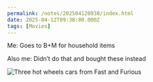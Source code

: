 ```yaml
---
permalink: /notes/202504120938/index.html
date: 2025-04-12T09:38:00.000Z
tags: [Movies]
---
```


Me: Goes to B+M for household items

Also me: Didn’t do that and bought these instead 

![Three hot wheels cars from Fast and Furious](https://cdn.rknight.me/site/2025/fast-and-furious-cars.jpg)